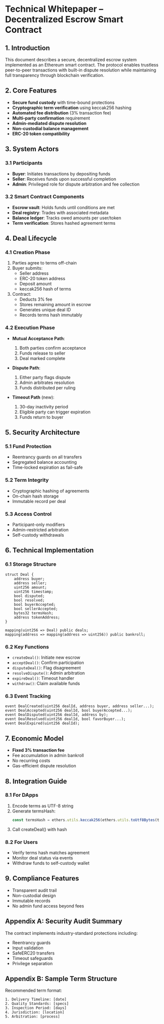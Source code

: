 # **Technical Whitepaper – Decentralized Escrow Smart Contract**

## **1. Introduction**
This document describes a secure, decentralized escrow system implemented as an Ethereum smart contract. The protocol enables trustless peer-to-peer transactions with built-in dispute resolution while maintaining full transparency through blockchain verification.

## **2. Core Features**
- **Secure fund custody** with time-bound protections
- **Cryptographic term verification** using keccak256 hashing
- **Automated fee distribution** (3% transaction fee)
- **Multi-party confirmation** requirement
- **Admin-mediated dispute resolution**
- **Non-custodial balance management**
- **ERC-20 token compatibility**

## **3. System Actors**

### **3.1 Participants**
- **Buyer**: Initiates transactions by depositing funds
- **Seller**: Receives funds upon successful completion
- **Admin**: Privileged role for dispute arbitration and fee collection

### **3.2 Smart Contract Components**
- **Escrow vault**: Holds funds until conditions are met
- **Deal registry**: Trades with associated metadata
- **Balance ledger**: Tracks owed amounts per user/token
- **Term verification**: Stores hashed agreement terms

## **4. Deal Lifecycle**

### **4.1 Creation Phase**
1. Parties agree to terms off-chain
2. Buyer submits:
   - Seller address
   - ERC-20 token address
   - Deposit amount
   - keccak256 hash of terms
3. Contract:
   - Deducts 3% fee
   - Stores remaining amount in escrow
   - Generates unique deal ID
   - Records terms hash immutably

### **4.2 Execution Phase**
- **Mutual Acceptance Path**:
  1. Both parties confirm acceptance
  2. Funds release to seller
  3. Deal marked complete

- **Dispute Path**:
  1. Either party flags dispute
  2. Admin arbitrates resolution
  3. Funds distributed per ruling

- **Timeout Path** (new):
  1. 30-day inactivity period
  2. Eligible party can trigger expiration
  3. Funds return to buyer

## **5. Security Architecture**

### **5.1 Fund Protection**
- Reentrancy guards on all transfers
- Segregated balance accounting
- Time-locked expiration as fail-safe

### **5.2 Term Integrity**
- Cryptographic hashing of agreements
- On-chain hash storage
- Immutable record per deal

### **5.3 Access Control**
- Participant-only modifiers
- Admin-restricted arbitration
- Self-custody withdrawals

## **6. Technical Implementation**

### **6.1 Storage Structure**
```solidity
struct Deal {
    address buyer;
    address seller;
    uint256 amount;
    uint256 timestamp;
    bool disputed;
    bool resolved;
    bool buyerAccepted;
    bool sellerAccepted;
    bytes32 termsHash;
    address tokenAddress;
}

mapping(uint256 => Deal) public deals;
mapping(address => mapping(address => uint256)) public bankroll;
```

### **6.2 Key Functions**
- `createDeal()`: Initiate new escrow
- `acceptDeal()`: Confirm participation
- `disputeDeal()`: Flag disagreement
- `resolveDispute()`: Admin arbitration
- `expireDeal()`: Timeout handler
- `withdraw()`: Claim available funds

### **6.3 Event Tracking**
```solidity
event DealCreated(uint256 dealId, address buyer, address seller...);
event DealAccepted(uint256 dealId, bool buyerAccepted...);
event DealDisputed(uint256 dealId, address by);
event DealResolved(uint256 dealId, bool favorBuyer...);
event DealExpired(uint256 dealId);
```

## **7. Economic Model**
- **Fixed 3% transaction fee**
- Fee accumulation in admin bankroll
- No recurring costs
- Gas-efficient dispute resolution

## **8. Integration Guide**

### **8.1 For DApps**
1. Encode terms as UTF-8 string
2. Generate termsHash:
   ```javascript
   const termsHash = ethers.utils.keccak256(ethers.utils.toUtf8Bytes(termsText));
   ```
3. Call createDeal() with hash

### **8.2 For Users**
- Verify terms hash matches agreement
- Monitor deal status via events
- Withdraw funds to self-custody wallet

## **9. Compliance Features**
- Transparent audit trail
- Non-custodial design
- Immutable records
- No admin fund access beyond fees

## **Appendix A: Security Audit Summary**
The contract implements industry-standard protections including:
- Reentrancy guards
- Input validation
- SafeERC20 transfers
- Timeout safeguards
- Privilege separation

## **Appendix B: Sample Term Structure**
Recommended term format:
```
1. Delivery Timeline: [date]
2. Quality Standards: [specs]
3. Inspection Period: [days]
4. Jurisdiction: [location]
5. Arbitration: [process]
```